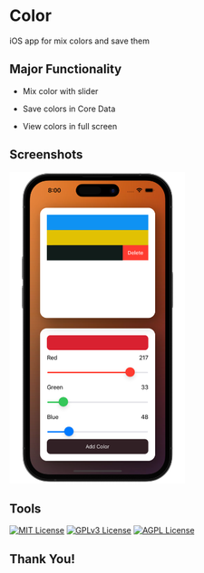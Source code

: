 # Color
iOS app for mix colors and save them


## Major Functionality

- Mix color with slider

- Save colors in Core Data

- View colors in full screen


## Screenshots
<p float="left">
  
  <img src="https://github.com/Dima-Bulgakov/Color/blob/branch-1/screenshot.png?raw=true" width="310" />
  <!--
  <img src="https://github.com/Dima-Bulgakov/News/blob/secondBranch/2.gif?raw=true" width="250" /> 
</p>
-->

## Tools

[![MIT License](https://img.shields.io/badge/-Swift-orange)](https://developer.apple.com/swift/)
[![GPLv3 License](https://img.shields.io/badge/-UIKit-blue)](https://developer.apple.com/documentation/uikit)
[![AGPL License](https://img.shields.io/badge/-iOS-black)](https://www.apple.com/ios/ios-16/)
## Thank You!



